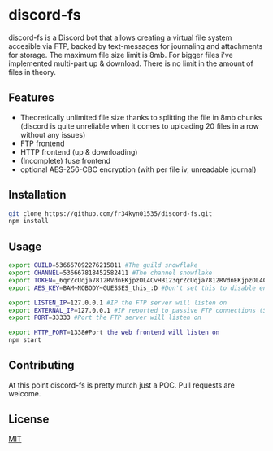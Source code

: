 # discord-fs

discord-fs is a Discord bot that allows creating a virtual file system accesible via FTP, backed by text-messages for journaling and attachments for storage. The maximum file size limit is 8mb. For bigger files i've implemented multi-part up & download. There is no limit in the amount of files in theory. 

## Features
* Theoretically unlimited file size thanks to splitting the file in 8mb chunks (discord is quite unreliable when it comes to uploading 20 files in a row without any issues)
* FTP frontend
* HTTP frontend (up & downloading)
* (Incomplete) fuse frontend
* optional AES-256-CBC encryption (with per file iv, unreadable journal)

## Installation

```bash
git clone https://github.com/fr34kyn01535/discord-fs.git
npm install
```

## Usage

```bash
export GUILD=536667092276215811 #The guild snowflake
export CHANNEL=536667818452582411 #The channel snowflake
export TOKEN=_6qrZcUqja7812RVdnEKjpzOL4CvHB123qrZcUqja7812RVdnEKjpzOL4CvHBFG #Your discord bot api token
export AES_KEY=BAM~NOBODY~GUESSES_this_:D #Don't set this to disable encryption

export LISTEN_IP=127.0.0.1 #IP the FTP server will listen on
export EXTERNAL_IP=127.0.0.1 #IP reported to passive FTP connections (Set it to your external ip)
export PORT=33333 #Port the FTP server will listen on

export HTTP_PORT=1338#Port the web frontend will listen on
npm start
```

## Contributing
At this point discord-fs is pretty mutch just a POC.
Pull requests are welcome. 

## License
[MIT](https://choosealicense.com/licenses/mit/)
